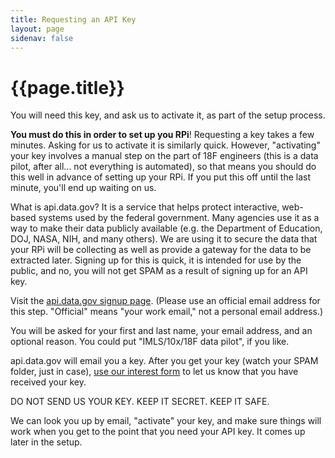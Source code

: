 ```yaml
---
title: Requesting an API Key
layout: page
sidenav: false
---
```


# {{page.title}}

You will need this key, and ask us to activate it, as part of the setup process. 

**You must do this in order to set up you RPi**! Requesting a key takes a few minutes. Asking for us to activate it is similarly quick. However, "activating" your key involves a manual step on the part of 18F engineers (this is a data pilot, after all... not everything is automated), so that means you should do this well in advance of setting up your RPi. If you put this off until the last minute, you'll end up waiting on us.

What is api.data.gov? It is a service that helps protect interactive, web-based systems used by the federal government. Many agencies use it as a way to make their data publicly available (e.g. the Department of Education, DOJ, NASA, NIH, and many others). We are using it to secure the data that your RPi will be collecting as well as provide a gateway for the data to be extracted later. Signing up for this is quick, it is intended for use by the public, and no, you will not get SPAM as a result of signing up for an API key.

Visit the [api.data.gov signup page](https://api.data.gov/signup/). (Please use an official email address for this step. "Official" means "your work email," not a personal email address.)

You will be asked for your first and last name, your email address, and an optional reason. You could put "IMLS/10x/18F data pilot", if you like.

api.data.gov will email you a key. After you get your key (watch your SPAM folder, just in case), [use our interest form]({{site.questionformurl}}) to let us know that you have received your key. 

DO NOT SEND US YOUR KEY. KEEP IT SECRET. KEEP IT SAFE.

We can look you up by email, "activate" your key, and make sure things will work when you get to the point that you need your API key. It comes up later in the setup.
